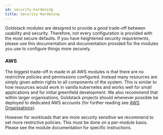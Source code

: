 ```yaml
---
id: security-hardening
title: Security Hardening
---
```


Goldstack modules are designed to provide a good trade-off between usability and security. Therefore, not every configuration is provided with the most secure defaults. If you have heightened security requirements, please use this documentation and documentation provided for the modules you use to configure things more securely.

### AWS

The biggest trade-off in made in all AWS modules is that there are no restrictive policies and permissions configured. Instead many resources are simply given admin rights to all components of the system. This is similar to how resources would work in vanilla kubernetes and works well for small applications and for initial greenfield development. We also recommend that within larger organisations, Goldstack projects should whenever possible be deployed to dedicated AWS accounts (for further reading see [AWS Organisations](https://aws.amazon.com/organizations/)).

However for workloads that are more security sensitive we recommend to set more restrictive policies. This must be done on a per-module basis. Please see the module documentation for specific instructions.
